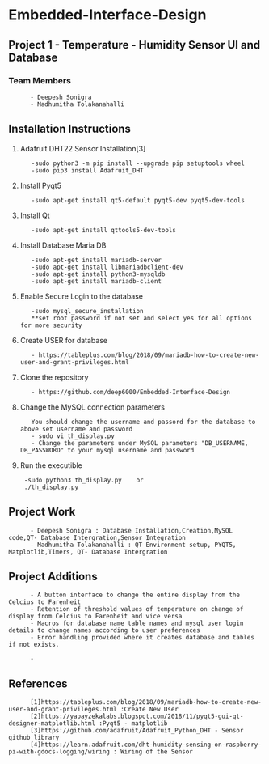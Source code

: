 # Embedded-Interface-Design

## Project 1 - Temperature - Humidity Sensor UI and Database

### Team Members
          - Deepesh Sonigra
          - Madhumitha Tolakanahalli


## Installation Instructions 
1) Adafruit DHT22 Sensor Installation[3]

          -sudo python3 -m pip install --upgrade pip setuptools wheel
          -sudo pip3 install Adafruit_DHT
           

2) Install Pyqt5

          -sudo apt-get install qt5-default pyqt5-dev pyqt5-dev-tools
3) Install Qt

          -sudo apt-get install qttools5-dev-tools
4) Install Database Maria DB

          -sudo apt-get install mariadb-server
          -sudo apt-get install libmariadbclient-dev
          -sudo apt-get install python3-mysqldb
          -sudo apt-get install mariadb-client
5) Enable Secure Login to the database

          -sudo mysql_secure_installation
          **set root password if not set and select yes for all options for more security
6) Create USER for database 

          - https://tableplus.com/blog/2018/09/mariadb-how-to-create-new-user-and-grant-privileges.html
 
7) Clone the repository 
          
          - https://github.com/deep6000/Embedded-Interface-Design
          
8) Change the MySQL connection parameters

          You should change the username and passord for the database to above set username and password
          - sudo vi th_display.py
          - Change the parameters under MySQL parameters "DB_USERNAME, DB_PASSWORD" to your mysql username and password
 9) Run the executible
         
         -sudo python3 th_display.py    or
         ./th_display.py
 
 ## Project Work
          - Deepesh Sonigra : Database Installation,Creation,MySQL code,QT- Database Intergration,Sensor Integration 
          - Madhumitha Tolakanahalli : QT Environment setup, PYQT5, Matplotlib,Timers, QT- Database Intergration
          
 ## Project Additions
          - A button interface to change the entire display from the Celcius to Farenheit
          - Retention of threshold values of temperature on change of display from Celcius to Farenheit and vice versa 
          - Macros for database name table names and mysql user login details to change names according to user preferences
          - Error handling provided where it creates database and tables if not exists.
          
          - 
 ## References
          [1]https://tableplus.com/blog/2018/09/mariadb-how-to-create-new-user-and-grant-privileges.html :Create New User
          [2]https://yapayzekalabs.blogspot.com/2018/11/pyqt5-gui-qt-designer-matplotlib.html :Pyqt5 - matplotlib 
          [3]https://github.com/adafruit/Adafruit_Python_DHT - Sensor github library
          [4]https://learn.adafruit.com/dht-humidity-sensing-on-raspberry-pi-with-gdocs-logging/wiring : Wiring of the Sensor 
